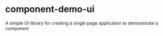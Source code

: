 # component-demo-ui
A simple UI library for creating a single page application to demonstrate a component
